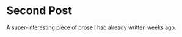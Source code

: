 <!DOCTYPE html>
  <html lang="en">
  <head>
    <meta charset="UTF-8">
    <title>My Blog</title>
  </head>
  <body>
    <h1>Second Post</h1>
    <time></time>
    A super-interesting piece of prose I had already written weeks ago.
  </body>
</html>
